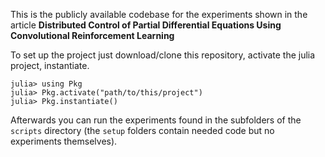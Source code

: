 This is the publicly available codebase for the experiments shown in the article **Distributed Control of Partial Differential Equations Using Convolutional Reinforcement Learning**

To set up the project just download/clone this repository, activate the julia project, instantiate.
   ```
   julia> using Pkg
   julia> Pkg.activate("path/to/this/project")
   julia> Pkg.instantiate()
   ```

Afterwards you can run the experiments found in the subfolders of the `scripts` directory (the `setup` folders contain needed code but no experiments themselves).
